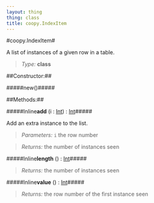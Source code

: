 ```yaml
---
layout: thing
thing: class
title: coopy.IndexItem
---
```

#coopy.IndexItem#


A list of instances of a given row in a table.




> *Type:* **class**



##Constructor:##

#####new()#####



##Methods:##


#####Inline**add** (i : <a href="../Int.html" class="type">Int</a>) : <a href="../Int.html" class="type">Int</a>#####


Add an extra instance to the list.




> *Parameters:*  `i` the row number


> *Returns:*  the number of instances seen








#####Inline**length** () : <a href="../Int.html" class="type">Int</a>#####




> *Returns:*  the number of instances seen








#####Inline**value** () : <a href="../Int.html" class="type">Int</a>#####




> *Returns:*  the row number of the first instance seen








